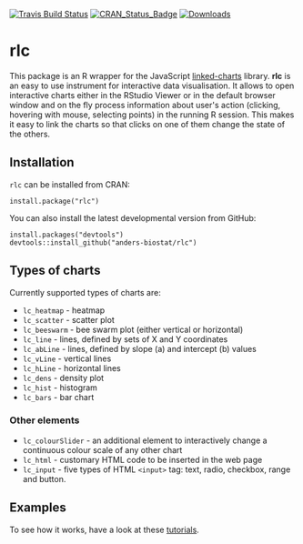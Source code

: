 [![Travis Build Status](https://travis-ci.org/anders-biostat/rlc.svg?branch=master)](https://travis-ci.org/anders-biostat/rlc)
[![CRAN\_Status\_Badge](http://www.r-pkg.org/badges/version/rlc)](https://cran.r-project.org/package=rlc)
[![Downloads](http://cranlogs.r-pkg.org/badges/rlc?color=brightgreen)](http://www.r-pkg.org/pkg/rlc)

# rlc

This package is an R wrapper for the JavaScript 
[linked-charts](https://kloivenn.github.io/linked-charts) library.
**rlc** is an easy to use instrument for interactive data visualisation.
It allows to open interactive charts either in the RStudio Viewer or
in the default browser window and on the fly process information about user's
action (clicking, hovering with mouse, selecting points) in the running R session.
This makes it easy to link the charts so that clicks on one of them change the state
of the others.

## Installation

`rlc` can be installed from CRAN:

```
install.package("rlc")
```

You can also install the latest developmental version from GitHub:

```
install.packages("devtools")
devtools::install_github("anders-biostat/rlc")
```

## Types of charts

Currently supported types of charts are:
- ```lc_heatmap``` - heatmap
- ```lc_scatter``` - scatter plot
- ```lc_beeswarm``` - bee swarm plot (either vertical or horizontal)
- ```lc_line``` - lines, defined by sets of X and Y coordinates
- ```lc_abLine``` - lines, defined by slope (a) and intercept (b) values
- ```lc_vLine``` - vertical lines
- ```lc_hLine``` - horizontal lines
- ```lc_dens``` - density plot
- ```lc_hist``` - histogram
- ```lc_bars``` - bar chart

### Other elements
- ```lc_colourSlider``` - an additional element to interactively change a continuous colour scale of any other chart
- ```lc_html``` - customary HTML code to be inserted in the web page
- ```lc_input``` - five types of HTML ```<input>``` tag: text, radio, checkbox, range and button.

## Examples
To see how it works, have a look at these [tutorials](https://anders-biostat.github.io/linked-charts/rlc/).
